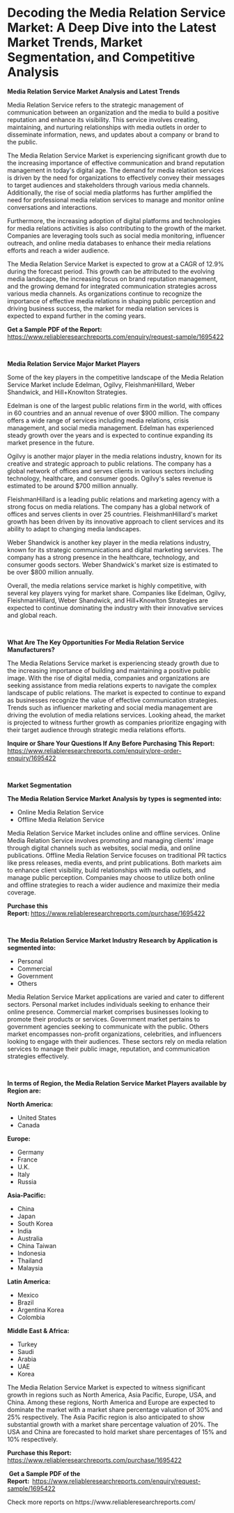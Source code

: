 <p><h1>Decoding the Media Relation Service Market: A Deep Dive into the Latest Market Trends, Market Segmentation, and Competitive Analysis</h1></p><p><strong>Media Relation Service Market Analysis and Latest Trends</strong></p>
<p><p>Media Relation Service refers to the strategic management of communication between an organization and the media to build a positive reputation and enhance its visibility. This service involves creating, maintaining, and nurturing relationships with media outlets in order to disseminate information, news, and updates about a company or brand to the public.</p><p>The Media Relation Service Market is experiencing significant growth due to the increasing importance of effective communication and brand reputation management in today's digital age. The demand for media relation services is driven by the need for organizations to effectively convey their messages to target audiences and stakeholders through various media channels. Additionally, the rise of social media platforms has further amplified the need for professional media relation services to manage and monitor online conversations and interactions.</p><p>Furthermore, the increasing adoption of digital platforms and technologies for media relations activities is also contributing to the growth of the market. Companies are leveraging tools such as social media monitoring, influencer outreach, and online media databases to enhance their media relations efforts and reach a wider audience.</p><p>The Media Relation Service Market is expected to grow at a CAGR of 12.9% during the forecast period. This growth can be attributed to the evolving media landscape, the increasing focus on brand reputation management, and the growing demand for integrated communication strategies across various media channels. As organizations continue to recognize the importance of effective media relations in shaping public perception and driving business success, the market for media relation services is expected to expand further in the coming years.</p></p>
<p><strong>Get a Sample PDF of the Report:&nbsp;</strong> <a href="https://www.reliableresearchreports.com/enquiry/request-sample/1695422">https://www.reliableresearchreports.com/enquiry/request-sample/1695422</a></p>
<p>&nbsp;</p>
<p><strong>Media Relation Service Major Market Players</strong></p>
<p><p>Some of the key players in the competitive landscape of the Media Relation Service Market include Edelman, Ogilvy, FleishmanHillard, Weber Shandwick, and Hill+Knowlton Strategies. </p><p>Edelman is one of the largest public relations firm in the world, with offices in 60 countries and an annual revenue of over $900 million. The company offers a wide range of services including media relations, crisis management, and social media management. Edelman has experienced steady growth over the years and is expected to continue expanding its market presence in the future.</p><p>Ogilvy is another major player in the media relations industry, known for its creative and strategic approach to public relations. The company has a global network of offices and serves clients in various sectors including technology, healthcare, and consumer goods. Ogilvy's sales revenue is estimated to be around $700 million annually.</p><p>FleishmanHillard is a leading public relations and marketing agency with a strong focus on media relations. The company has a global network of offices and serves clients in over 25 countries. FleishmanHillard's market growth has been driven by its innovative approach to client services and its ability to adapt to changing media landscapes.</p><p>Weber Shandwick is another key player in the media relations industry, known for its strategic communications and digital marketing services. The company has a strong presence in the healthcare, technology, and consumer goods sectors. Weber Shandwick's market size is estimated to be over $800 million annually.</p><p>Overall, the media relations service market is highly competitive, with several key players vying for market share. Companies like Edelman, Ogilvy, FleishmanHillard, Weber Shandwick, and Hill+Knowlton Strategies are expected to continue dominating the industry with their innovative services and global reach.</p></p>
<p>&nbsp;</p>
<p><strong>What Are The Key Opportunities For Media Relation Service Manufacturers?</strong></p>
<p><p>The Media Relations Service market is experiencing steady growth due to the increasing importance of building and maintaining a positive public image. With the rise of digital media, companies and organizations are seeking assistance from media relations experts to navigate the complex landscape of public relations. The market is expected to continue to expand as businesses recognize the value of effective communication strategies. Trends such as influencer marketing and social media management are driving the evolution of media relations services. Looking ahead, the market is projected to witness further growth as companies prioritize engaging with their target audience through strategic media relations efforts.</p></p>
<p><strong>Inquire or Share Your Questions If Any Before Purchasing This Report:</strong> <a href="https://www.reliableresearchreports.com/enquiry/pre-order-enquiry/1695422">https://www.reliableresearchreports.com/enquiry/pre-order-enquiry/1695422</a></p>
<p>&nbsp;</p>
<p><strong>Market Segmentation</strong></p>
<p><strong>The Media Relation Service Market Analysis by types is segmented into:</strong></p>
<p><ul><li>Online Media Relation Service</li><li>Offline Media Relation Service</li></ul></p>
<p><p>Media Relation Service Market includes online and offline services. Online Media Relation Service involves promoting and managing clients' image through digital channels such as websites, social media, and online publications. Offline Media Relation Service focuses on traditional PR tactics like press releases, media events, and print publications. Both markets aim to enhance client visibility, build relationships with media outlets, and manage public perception. Companies may choose to utilize both online and offline strategies to reach a wider audience and maximize their media coverage.</p></p>
<p><strong>Purchase this Report:&nbsp;</strong><a href="https://www.reliableresearchreports.com/purchase/1695422">https://www.reliableresearchreports.com/purchase/1695422</a></p>
<p>&nbsp;</p>
<p><strong>The Media Relation Service Market Industry Research by Application is segmented into:</strong></p>
<p><ul><li>Personal</li><li>Commercial</li><li>Government</li><li>Others</li></ul></p>
<p><p>Media Relation Service Market applications are varied and cater to different sectors. Personal market includes individuals seeking to enhance their online presence. Commercial market comprises businesses looking to promote their products or services. Government market pertains to government agencies seeking to communicate with the public. Others market encompasses non-profit organizations, celebrities, and influencers looking to engage with their audiences. These sectors rely on media relation services to manage their public image, reputation, and communication strategies effectively.</p></p>
<p>&nbsp;</p>
<p><strong>In terms of Region, the Media Relation Service Market Players available by Region are:</strong></p>
<p>
    <p> <strong> North America: </strong>
        <ul>
            <li>United States</li>
            <li>Canada</li>
        </ul>
        </p> 
    <p> <strong> Europe: </strong>
        <ul>
            <li>Germany</li>
            <li>France</li>
            <li>U.K.</li>
            <li>Italy</li>
            <li>Russia</li>
        </ul>
        </p> 
    <p> <strong> Asia-Pacific: </strong>
        <ul>
            <li>China</li>
            <li>Japan</li>
            <li>South Korea</li>
            <li>India</li>
            <li>Australia</li>
            <li>China Taiwan</li>
            <li>Indonesia</li>
            <li>Thailand</li>
            <li>Malaysia</li>
        </ul>
        </p> 
    <p> <strong> Latin America: </strong>
        <ul>
            <li>Mexico</li>
            <li>Brazil</li>
            <li>Argentina Korea</li>
            <li>Colombia</li>
        </ul>
        </p> 
    <p> <strong> Middle East & Africa: </strong>
        <ul>
            <li>Turkey</li>
            <li>Saudi</li>
            <li>Arabia</li>
            <li>UAE</li>
            <li>Korea</li>
        </ul>
    </p>
    </p>
<p><p>The Media Relation Service Market is expected to witness significant growth in regions such as North America, Asia Pacific, Europe, USA, and China. Among these regions, North America and Europe are expected to dominate the market with a market share percentage valuation of 30% and 25% respectively. The Asia Pacific region is also anticipated to show substantial growth with a market share percentage valuation of 20%. The USA and China are forecasted to hold market share percentages of 15% and 10% respectively.</p></p>
<p><strong>Purchase this Report: </strong><a href="https://www.reliableresearchreports.com/purchase/1695422">https://www.reliableresearchreports.com/purchase/1695422</a></p>
<p>&nbsp;<strong>Get a Sample PDF of the Report:&nbsp;&nbsp;</strong><a href="https://www.reliableresearchreports.com/enquiry/request-sample/1695422">https://www.reliableresearchreports.com/enquiry/request-sample/1695422</a></p>
<p><strong></strong></p>
<p>Check more reports on https://www.reliableresearchreports.com/</p>